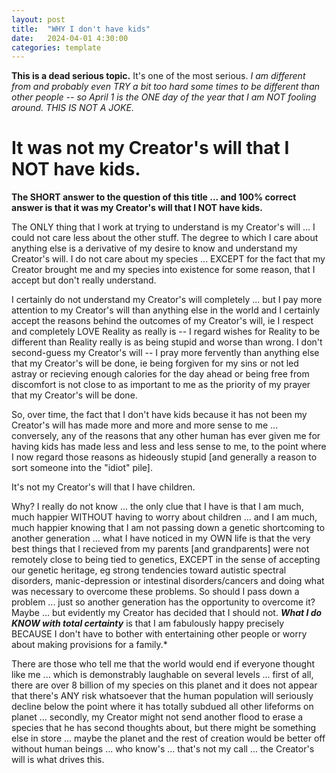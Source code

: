 ```yaml
---
layout: post
title:  "WHY I don't have kids"
date:   2024-04-01 4:30:00
categories: template
---
```



**This is a dead serious topic.** It's one of the most serious. *I am different from and probably even TRY a bit too hard some times to be different than other people -- so April 1 is the ONE day of the year that I am NOT fooling around.  THIS IS NOT A JOKE.*  

# It was not my Creator's will that I NOT have kids.

**The SHORT answer to the question of this title ... and 100% correct answer is that it was my Creator's will that I NOT have kids.**

The ONLY thing that I work at trying to understand is my Creator's will ... I could not care less about the other stuff.  The degree to which I care about anything else is a derivative of my desire to know and understand my Creator's will.  I do not care about my species ... EXCEPT for the fact that my Creator brought me and my species into existence for some reason, that I accept but don't really understand.

I certainly do not understand my Creator's will completely ... but I pay more attention to my Creator's will than anything else in the world and I certainly accept the reasons behind the outcomes of my Creator's will, ie I respect and completely LOVE Reality as really is -- I regard wishes for Reality to be different than Reality really is as being stupid and worse than wrong.  I don't second-guess my Creator's will -- I pray more fervently than anything else that my Creator's will be done, ie being forgiven for my sins or not led astray or recieving enough calories for the day ahead or being free from discomfort is not close to as important to me as the priority of my prayer that my Creator's will be done.

So, over time, the fact that I don't have kids because it has not been my Creator's will has made more and more and more sense to me ... conversely, any of the reasons that any other human has ever given me for having kids has made less and less and less sense to me, to the point where I now regard those reasons as hideously stupid [and generally a reason to sort someone into the "idiot" pile].

It's not my Creator's will that I have children.

Why? I really do not know ... the only clue that I have is that I am much, much happier WITHOUT having to worry about children ... and I am much, much happier knowing that I am not passing down a genetic shortcoming to another generation ... what I have noticed in my OWN life is that the very best things that I recieved from my parents [and grandparents] were not remotely close to being tied to genetics, EXCEPT in the sense of accepting our genetic heritage, eg strong tendencies toward autistic spectral disorders, manic-depression or intestinal disorders/cancers and doing what was necessary to overcome these problems. So should I pass down a problem ... just so another generation has the opportunity to overcome it?  Maybe ... but evidently my Creator has decided that I should not. ***What I do KNOW with total certainty*** is that I am fabulously happy precisely BECAUSE I don't have to bother with entertaining other people or worry about making provisions for a family.*

There are those who tell me that the world would end if everyone thought like me ... which is demonstrably laughable on several levels ... first of all, there are over 8 billion of my species on this planet and it does not appear that there's ANY risk whatsoever that the human population will seriously decline below the point where it has totally subdued all other lifeforms on planet ... secondly, my Creator might not send another flood to erase a species that he has second thoughts about, but there might be something else in store ... maybe the planet and the rest of creation would be better off without human beings ... who know's ... that's not my call ... the Creator's will is what drives this.